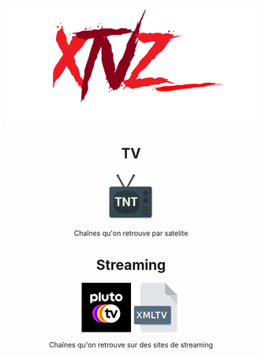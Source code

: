 <p align="center">
  <img src="Images/Logo.png" />
</p>

#

<h1 align="center"> TV </h1>
  <p align="center">
    <a href="https://raw.githubusercontent.com/LeBazarDeBryan/XTVZ_/main/IPTV/TNT.m3u"><img height="100" width="100" src="Images/TNT.png" /></a>
    <p align="center">Chaînes qu'on retrouve par satelite
  </p>
  
#

<h1 align="center"> Streaming </h1>
  <p align="center">
    <a href="https://i.mjh.nz/PlutoTV/fr.m3u8"><img height="100" width="100" src="Images/Pluto%20TV.png" /></a><a href="https://i.mjh.nz/PlutoTV/fr.xml"><img height="100" width="100" src="Images/XMLTV.png" /></a>
    <p align="center">Chaînes qu'on retrouve sur des sites de streaming
  </p>
